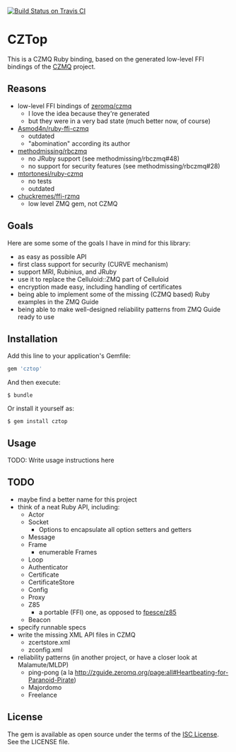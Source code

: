 [![Build Status on Travis CI](https://travis-ci.org/paddor/cztop.svg?branch=master)](https://travis-ci.org/paddor/cztop?branch=master)

# CZTop

This is a CZMQ Ruby binding, based on the generated low-level FFI bindings of
the [CZMQ](https://github.com/zeromq/czmq) project.

## Reasons

* low-level FFI bindings of [zeromq/czmq](https://github.com/zeromq/czmq)
  * I love the idea because they're generated
  * but they were in a very bad state (much better now, of course)
* [Asmod4n/ruby-ffi-czmq](https://github.com/Asmod4n/ruby-ffi-czmq)
  * outdated
  * "abomination" according its author
* [methodmissing/rbczmq](https://github.com/methodmissing/rbczmq)
  * no JRuby support (see methodmissing/rbczmq#48)
  * no support for security features (see methodmissing/rbczmq#28)
* [mtortonesi/ruby-czmq](https://github.com/mtortonesi/ruby-czmq)
  * no tests
  * outdated
* [chuckremes/ffi-rzmq](https://github.com/chuckremes/ffi-rzmq)
  * low level ZMQ gem, not CZMQ

## Goals

Here are some some of the goals I have in mind for this library:

* as easy as possible API
* first class support for security (CURVE mechanism)
* support MRI, Rubinius, and JRuby
* use it to replace the Celluloid::ZMQ part of Celluloid
* encryption made easy, including handling of certificates
* being able to implement some of the missing (CZMQ based) Ruby examples in the ZMQ Guide
* being able to make well-designed reliability patterns from ZMQ Guide ready to use

## Installation

Add this line to your application's Gemfile:

```ruby
gem 'cztop'
```

And then execute:

    $ bundle

Or install it yourself as:

    $ gem install cztop

## Usage

TODO: Write usage instructions here

## TODO

* maybe find a better name for this project
* think of a neat Ruby API, including:
  - Actor
  - Socket
    - Options to encapsulate all option setters and getters
  - Message
  - Frame
    - enumerable Frames
  - Loop
  - Authenticator
  - Certificate
  - CertificateStore
  - Config
  - Proxy
  - Z85
    - a portable (FFI) one, as opposed to [fpesce/z85](https://github.com/fpesce/z85)
  - Beacon
* specify runnable specs
* write the missing XML API files in CZMQ
  - zcertstore.xml
  - zconfig.xml
* reliability patterns (in another project, or have a closer look at Malamute/MLDP)
  - ping-pong (a la http://zguide.zeromq.org/page:all#Heartbeating-for-Paranoid-Pirate)
  - Majordomo
  - Freelance

## License

The gem is available as open source under the terms of the [ISC License](http://opensource.org/licenses/ISC).
See the LICENSE file.
